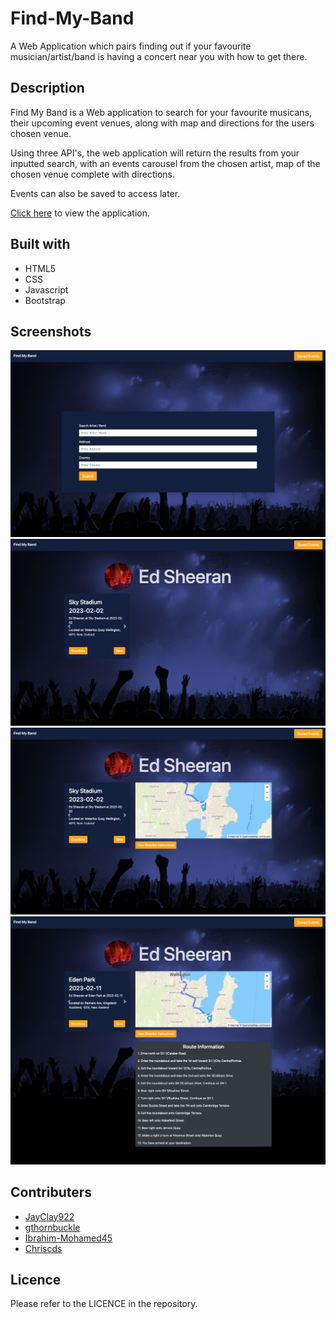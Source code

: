 # Find-My-Band
A Web Application which pairs finding out if your favourite musician/artist/band is having a concert near you with how to get there.

## Description
Find My Band is a Web application to search for your favourite musicans, their upcoming event venues, along with map and directions for the users chosen venue.

Using three API's, the web application will return the results from your inputted search, with an events carousel from the chosen artist, map of the chosen venue complete with directions. 

Events can also be saved to access later. 

[Click here](....) to view the application.

## Built with
* HTML5
* CSS 
* Javascript
* Bootstrap

## Screenshots
![Find My Band Screenshot 1](assets/images/find-my-band.png)
![Find My Band Screenshot 2](assets/images/find-my-band-search.png)
![Find My Band Screenshot 3](assets/images/find-my-band-result.png)
![Find My Band Screenshot 3](assets/images/find-my-band-directions.png)

## Contributers
* [JayClay922](https://github.com/JayClay922)
* [gthornbuckle](https://github.com/gthornbuckle)
* [Ibrahim-Mohamed45](https://github.com/Ibrahim-Mohamed45)
* [Chriscds](https://github.com/Chriscds)

## Licence
Please refer to the LICENCE in the repository.